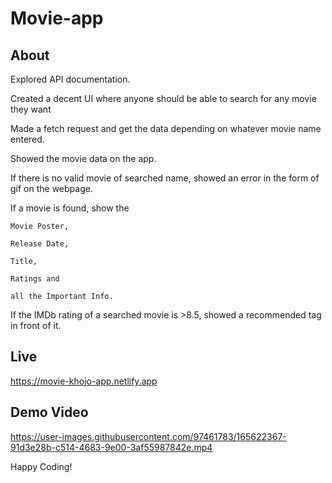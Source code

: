 # Movie-app

## About

Explored API documentation.

Created a decent UI where anyone should be able to search for any movie they want

Made a fetch request and get the data depending on whatever movie name entered.

Showed the movie data on the app.

If there is no valid movie of searched name, showed an error in the form of gif on the webpage.

If a movie is found, show the

    Movie Poster, 

    Release Date, 

    Title, 

    Ratings and 

    all the Important Info.
    
 If the IMDb rating of a searched movie is >8.5, showed a recommended tag in front of it.
 
 ## Live
 
  https://movie-khojo-app.netlify.app
  
  ## Demo Video
  

https://user-images.githubusercontent.com/97461783/165622367-91d3e28b-c514-4683-9e00-3af55987842e.mp4


Happy Coding!
  
